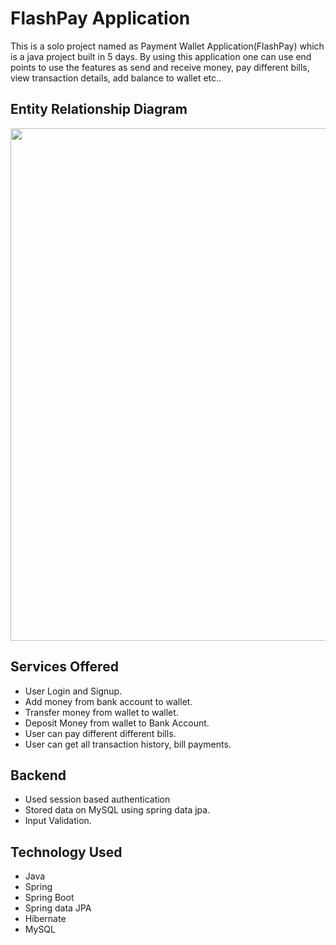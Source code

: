 # FlashPay Application
This is a solo project named as Payment Wallet Application(FlashPay) which is a java project built in 5 days.
By using this application one can use end points to use the features as send and receive money, pay different bills, view transaction details, add balance to wallet etc.. 

## Entity Relationship Diagram 

<img src="https://user-images.githubusercontent.com/101569228/200902071-d6ad123d-55ce-4dee-b7bd-6d5c3a06ee0b.jpeg" alt="" width="860" height="820">

## Services Offered 

- User Login and Signup.
- Add money from bank account to wallet.
- Transfer money from wallet to wallet.
- Deposit Money from wallet to Bank Account.
- User can pay different different bills.
- User can get all transaction history, bill payments.

## Backend 

- Used session based authentication
- Stored data on MySQL using spring data jpa.
- Input Validation.

## Technology Used

- Java
- Spring
- Spring Boot
- Spring data JPA
- Hibernate
- MySQL



